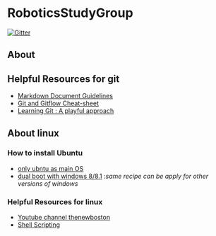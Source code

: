 # RoboticsStudyGroup
[![Gitter](https://img.shields.io/gitter/room/nwjs/nw.js.svg)](https://gitter.im/ELSPL-Robotics/StudyGroup)

## About

## Helpful Resources for git
* [Markdown Document Guidelines](https://github.com/adam-p/markdown-here/wiki/Markdown-Cheatsheet)
* [Git and Gitflow Cheat-sheet](https://github.com/arslanbilal/git-cheat-sheet)
* [Learning Git : A playful approach](https://learngitbranching.js.org/?demo)


## About linux
### How to install Ubuntu
* [only ubntu as main OS](https://tutorials.ubuntu.com/tutorial/tutorial-install-ubuntu-desktop)
* [dual boot with windows 8/8.1](https://itsfoss.com/install-ubuntu-1404-dual-boot-mode-windows-8-81-uefi/) :*same recipe can be apply for other versions of windows*

### Helpful Resources for linux
* [Youtube channel thenewboston](https://www.youtube.com/playlist?list=PL6gx4Cwl9DGCkg2uj3PxUWhMDuTw3VKjM)
* [Shell Scripting](https://www.youtube.com/playlist?list=PL7B7FA4E693D8E790)